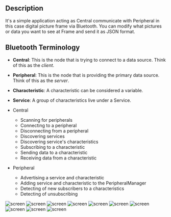 Description
-------------------
It's a simple application acting as Central communicate with Peripheral in this case digital picture frame via Bluetooth. You can modify what pictures or data you want to see at Frame and send it as JSON format.

Bluetooth Terminology
---------------------
 * **Central**: This is the node that is trying to connect to a data source. Think of this as the *client*.
 * **Peripheral**: This is the node that is providing the primary data source. Think of this as the *server*.
 * **Characteristic**: A characteristic can be considered a variable.
 * **Service**: A group of characteristics live under a Service.

 * Central
   * Scanning for peripherals
   * Connecting to a peripheral
   * Disconnecting from a peripheral
   * Discovering services
   * Discovering service's characteristics
   * Subscribing to a characteristic
   * Sending data to a characteristic
   * Receiving data from a characteristic

 * Peripheral
   * Advertising a service and characteristic
   * Adding service and characteristic to the PeripheralManager
   * Detecting of new subscribers to a characteristics
   * Detecting of unsubscribing

![screen](https://user-images.githubusercontent.com/9807660/34362555-6343e97a-ea3a-11e7-8cd9-d17db2d9a6de.jpg)
![screen](https://user-images.githubusercontent.com/9807660/34362556-635a56c4-ea3a-11e7-84bb-b4135d6fabcf.jpg)
![screen](https://user-images.githubusercontent.com/9807660/34504153-3bf46c3e-efe2-11e7-86f6-823eb30f7435.PNG)
![screen](https://user-images.githubusercontent.com/9807660/34504197-9f31bbc6-efe2-11e7-84ea-371fc2f584ea.PNG)
![screen](https://user-images.githubusercontent.com/9807660/34362559-639ea1bc-ea3a-11e7-9e4e-e8e0ea79837d.jpg)
![screen](https://user-images.githubusercontent.com/9807660/34362560-63b55d9e-ea3a-11e7-8861-e3d0b27e5eaf.jpg)
![screen](https://user-images.githubusercontent.com/9807660/34504140-27d92b2c-efe2-11e7-8fa4-589d172780ba.PNG)
![screen](https://user-images.githubusercontent.com/9807660/34504135-210fee84-efe2-11e7-9b01-e4899ebe009c.PNG)
![screen](https://user-images.githubusercontent.com/9807660/34362562-63fb47be-ea3a-11e7-9fb5-630036bece9f.jpg)
![screen](https://user-images.githubusercontent.com/9807660/34362563-645aa326-ea3a-11e7-8053-0d2b0204818d.jpg)
